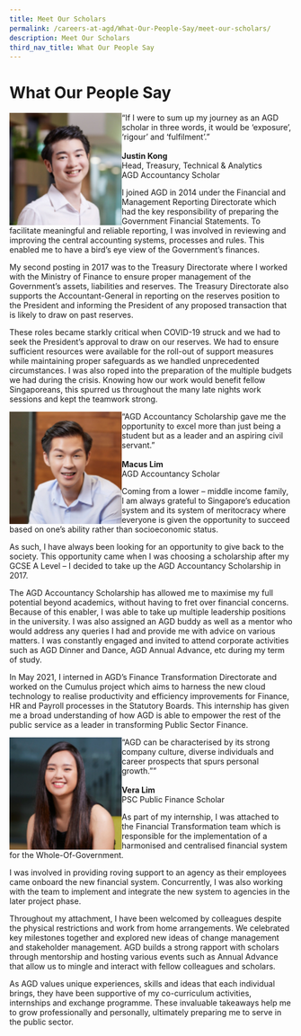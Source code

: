 ```yaml
---
title: Meet Our Scholars
permalink: /careers-at-agd/What-Our-People-Say/meet-our-scholars/
description: Meet Our Scholars
third_nav_title: What Our People Say
---
```

What Our People Say
===================
<img src="/images/CareersAGD/Meet%20Our%20Scholars/mos-1.jpg"  alt="Justin Kong" style="width:200px;height:200px;" align="left">“If I were to sum up my journey as an AGD scholar in three words, it would be ‘exposure’, ‘rigour’ and ‘fulfilment’.” <br> <br> **Justin Kong**<br>Head, Treasury, Technical & Analytics <br>AGD Accountancy Scholar



I joined AGD in 2014 under the Financial and Management Reporting Directorate which had the key responsibility of preparing the Government Financial Statements. To facilitate meaningful and reliable reporting, I was involved in reviewing and improving the central accounting systems, processes and rules. This enabled me to have a bird’s eye view of the Government’s finances.  
  
My second posting in 2017 was to the Treasury Directorate where I worked with the Ministry of Finance to ensure proper management of the Government’s assets, liabilities and reserves. The Treasury Directorate also supports the Accountant-General in reporting on the reserves position to the President and informing the President of any proposed transaction that is likely to draw on past reserves.  
  
These roles became starkly critical when COVID-19 struck and we had to seek the President’s approval to draw on our reserves. We had to ensure sufficient resources were available for the roll-out of support measures while maintaining proper safeguards as we handled unprecedented circumstances. I was also roped into the preparation of the multiple budgets we had during the crisis. Knowing how our work would benefit fellow Singaporeans, this spurred us throughout the many late nights work sessions and kept the teamwork strong.

<img src="/images/CareersAGD/Meet%20Our%20Scholars/mos-2.jpg"  alt="Macus Lim" style="width:200px;height:200px;" align="left"> “AGD Accountancy Scholarship gave me the opportunity to excel more than just being a student but as a leader and an aspiring civil servant.” <br> <br> **Macus Lim**<br>AGD Accountancy Scholar


Coming from a lower – middle income family, I am always grateful to Singapore’s education system and its system of meritocracy where everyone is given the opportunity to succeed based on one’s ability rather than socioeconomic status.  
  
As such, I have always been looking for an opportunity to give back to the society. This opportunity came when I was choosing a scholarship after my GCSE A Level – I decided to take up the AGD Accountancy Scholarship in 2017.  
  
The AGD Accountancy Scholarship has allowed me to maximise my full potential beyond academics, without having to fret over financial concerns. Because of this enabler, I was able to take up multiple leadership positions in the university. I was also assigned an AGD buddy as well as a mentor who would address any queries I had and provide me with advice on various matters. I was constantly engaged and invited to attend corporate activities such as AGD Dinner and Dance, AGD Annual Advance, etc during my term of study.  
  
In May 2021, I interned in AGD’s Finance Transformation Directorate and worked on the Cumulus project which aims to harness the new cloud technology to realise productivity and efficiency improvements for Finance, HR and Payroll processes in the Statutory Boards. This internship has given me a broad understanding of how AGD is able to empower the rest of the public service as a leader in transforming Public Sector Finance.


<img src="/images/CareersAGD/Meet%20Our%20Scholars/mos-3.jpg"  alt="Vera Lim" style="width:200px;height:200px;" align="left">“AGD can be characterised by its strong company culture, diverse individuals and career prospects that spurs personal growth.”” <br> <br> **Vera Lim**<br>PSC Public Finance Scholar


As part of my internship, I was attached to the Financial Transformation team which is responsible for the implementation of a harmonised and centralised financial system for the Whole-Of-Government.  
  
I was involved in providing roving support to an agency as their employees came onboard the new financial system. Concurrently, I was also working with the team to implement and integrate the new system to agencies in the later project phase.  
  
Throughout my attachment, I have been welcomed by colleagues despite the physical restrictions and work from home arrangements. We celebrated key milestones together and explored new ideas of change management and stakeholder management. AGD builds a strong rapport with scholars through mentorship and hosting various events such as Annual Advance that allow us to mingle and interact with fellow colleagues and scholars.  
  
As AGD values unique experiences, skills and ideas that each individual brings, they have been supportive of my co-curriculum activities, internships and exchange programme. These invaluable takeaways help me to grow professionally and personally, ultimately preparing me to serve in the public sector.